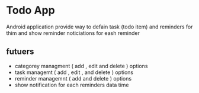 # Todo App 
Android application provide way to defain task (todo item) and reminders for thim   and show reminder noticiations for eash reminder 

## futuers
- categorey managment  ( add , edit and delete ) options
- task  managemt ( add  , edit  , and delete ) options
- reminder managemnt ( add and delete ) options
- show notification for each reminders data time  
